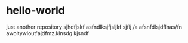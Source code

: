 # hello-world
just another repository
sjhdfjskf asfndlksjfjsljkf sjflj /a
afsnfdlsjdflnas/fn awoitywiout'ajdfmz.klnsdg
 kjsndf
